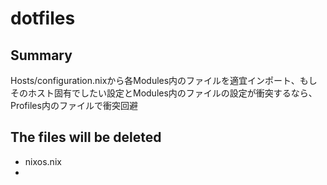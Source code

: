 # dotfiles

## Summary
Hosts/configuration.nixから各Modules内のファイルを適宜インポート、もしそのホスト固有でしたい設定とModules内のファイルの設定が衝突するなら、Profiles内のファイルで衝突回避

## The files will be deleted
- nixos.nix
- 